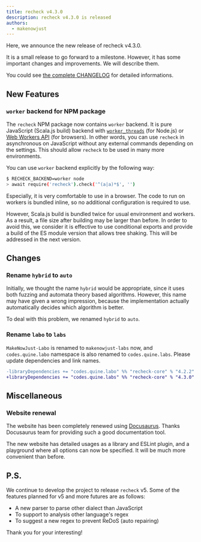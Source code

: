 ```yaml
---
title: recheck v4.3.0
description: recheck v4.3.0 is released
authors:
  - makenowjust
---
```


Here, we announce the new release of recheck v4.3.0.

It is a small release to go forward to a milestone.
However, it has some important changes and improvements.
We will describe them.

You could see [the complete CHANGELOG](https://github.com/makenowjust-labs/recheck/releases/tag/v4.3.0) for detailed informations.

## New Features

### `worker` backend for NPM package

The `recheck` NPM package now contains `worker` backend.
It is pure JavaScript (Scala.js build) backend with [`worker_threads`](https://nodejs.org/api/worker_threads.html) (for Node.js) or [Web Workers API](https://developer.mozilla.org/en-US/docs/Web/API/Web_Workers_API) (for browsers).
In other words, you can use `recheck` in asynchronous on JavaScript without any external commands depending on the settings.
This should allow `recheck` to be used in many more environments.

You can use `worker` backend explicitly by the following way:

```bash
$ RECHECK_BACKEND=worker node
> await require('recheck').check('^(a|a)*$', '')
```

Especially, it is very comfortable to use in a browser.
The code to run on workers is bundled inline, so no additional configuration is required to use.

However, Scala.js build is bundled twice for usual environment and workers.
As a result, a file size after building may be larger than before.
In order to avoid this, we consider it is effective to use conditional exports and provide a build of the ES module version that allows tree shaking.
This will be addressed in the next version.

## Changes

### Rename `hybrid` to `auto`

Initially, we thought the name `hybrid` would be appropriate, since it uses both fuzzing and automata theory based algorithms.
However, this name may have given a wrong impression, because the implementation actually automatically decides which algorithm is better.

To deal with this problem, we renamed `hybrid` to `auto`.

### Rename `labo` to `labs`

`MakeNowJust-Labo` is renamed to `makenowjust-labs` now, and `codes.quine.labo` namespace is also renamed to `codes.quine.labs`.
Please update dependencies and link names.

```diff
-libraryDependencies += "codes.quine.labo" %% "recheck-core" % "4.2.2"
+libraryDependencies += "codes.quine.labs" %% "recheck-core" % "4.3.0"
```

## Miscellaneous

### Website renewal

The website has been completely renewed using [Docusaurus](https://docusaurus.io).
Thanks Docusaurus team for providing such a good documentation tool.

The new website has detailed usages as a library and ESLint plugin, and a playground where all options can now be specified.
It will be much more convenient than before.

## P.S.

We continue to develop the project to release `recheck` v5.
Some of the features planned for v5 and more futures are as follows:

- A new parser to parse other dialect than JavaScript
- To support to analysis other language's regex
- To suggest a new regex to prevent ReDoS (auto repairing)

Thank you for your interesting!
